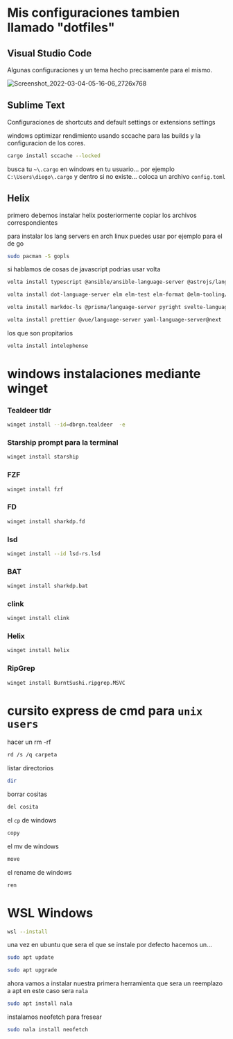 # Mis configuraciones tambien llamado "dotfiles"
## Visual Studio Code
Algunas configuraciones y un tema hecho precisamente para el mismo.

![Screenshot_2022-03-04-05-16-06_2726x768](https://user-images.githubusercontent.com/88301232/156854856-4206ce66-fd56-44b0-92e7-d284d0db4c83.png)

## Sublime Text
Configuraciones de shortcuts and default settings or extensions settings

windows optimizar rendimiento usando sccache para las builds y la configuracion de los cores.

```sh
cargo install sccache --locked
```

busca tu `~\.cargo` en windows en tu usuario... por ejemplo `C:\Users\diego\.cargo` y dentro si no existe...
coloca un archivo `config.toml`


## Helix

primero debemos instalar helix posteriormente copiar los archivos correspondientes

para instalar los lang servers en arch linux puedes usar por ejemplo para el de go

```sh
sudo pacman -S gopls
```

si hablamos de cosas de javascript podrias usar volta

```sh
volta install typescript @ansible/ansible-language-server @astrojs/language-server bash-language-server vscode-langservers-extracted dockerfile-language-server-nodejs
```
```sh
volta install dot-language-server elm elm-test elm-format @elm-tooling/elm-language-server graphql-language-service-cli lean-language-server sql-language-server
```

```sh
volta install markdoc-ls @prisma/language-server pyright svelte-language-server typescript-svelte-plugin @tailwindcss/language-server typescript-language-server
```

```sh
volta install prettier @vue/language-server yaml-language-server@next
```

los que son propitarios

```sh
volta install intelephense
```

# windows instalaciones mediante winget

### Tealdeer tldr
```sh
winget install --id=dbrgn.tealdeer  -e
```

### Starship prompt para la terminal

```sh
winget install starship
```
### FZF

```sh
winget install fzf
```

### FD

```sh
winget install sharkdp.fd
```

### lsd

```sh
winget install --id lsd-rs.lsd
```

### BAT

```sh
winget install sharkdp.bat
```

### clink

```sh
winget install clink
```

### Helix

```sh
winget install helix
```

### RipGrep

```sh
winget install BurntSushi.ripgrep.MSVC
```

# cursito express de cmd para `unix users`

hacer un rm -rf

```sh
rd /s /q carpeta
```
listar directorios

```sh
dir
```

borrar cositas

```sh
del cosita
```

el `cp` de windows

```sh
copy
```

el mv de windows

```sh
move
```

el rename de windows

```sh
ren
```


# WSL Windows

```sh
wsl --install
```

una vez en ubuntu que sera el que se instale por defecto hacemos un...

```sh
sudo apt update
```

```sh
sudo apt upgrade
```

ahora vamos a instalar nuestra primera herramienta que sera un reemplazo a apt en este caso sera `nala`

```sh
sudo apt install nala
```

instalamos neofetch para fresear

```sh
sudo nala install neofetch
```